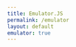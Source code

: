 ```yaml
---
title: Emulator.JS
permalink: /emulator
layout: default
emulator: true
---
```


<div style="max-width:100%; max-height:100%;">
    <div id="game"></div>
</div>
<script>
    EJS_player = '#game';
    EJS_core = 'gba';
    EJS_gameName = 'The Legend of Zelda - The Minish Cap';
    EJS_color = '#222';
    EJS_startOnLoaded = true;
    EJS_Buttons = { playPause: false, restart: true, mute: false, settings: false, fullscreen: true, saveState: false, loadState: false, screenRecord: false, gamepad: true, cheat: false, volume: false, saveSavFiles: false, loadSavFiles: false, quickSave: false, quickLoad: false, screenshot: false, cacheManager: false };
    EJS_pathtodata = 'https://cdn.jsdelivr.net/gh/EmulatorJS/EmulatorJS@latest/data/';
    EJS_gameUrl = "https://raw.githubusercontent.com/arialhamed/static/main/games/roms/gba/metroid-fusion.zip";
    EJS_Settings = {defaultControllers: {'0': {'0': {'value': '40'},'1': {'value': '37'},'2': {'value': '16'},'3': {'value': '27'},'4': {'value': '87'},'5': {'value': '83'},'6': {'value': '65'},'7': {'value': '68'},'8': {'value': '39'},'9': {'value': '38'},'10': {'value': '81'},'11': {'value': '69'}},'1': {},'2': {},'3': {}}}
</script>
<script src='https://cdn.jsdelivr.net/gh/EmulatorJS/EmulatorJS@latest/data/loader.js'></script>
